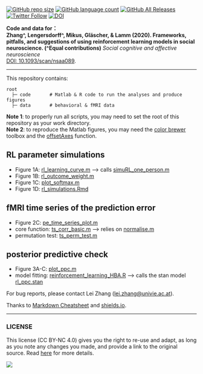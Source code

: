 [![GitHub repo size](https://img.shields.io/github/repo-size/lei-zhang/socialRL?color=brightgreen&logo=github&style=plastic)](https://github.com/lei-zhang/socialRL)
[![GitHub language count](https://img.shields.io/github/languages/count/lei-zhang/socialRL?color=brightgreen&logo=github&style=plastic)](https://github.com/lei-zhang/socialRL)
[![GitHub All Releases](https://img.shields.io/github/downloads/lei-zhang/socialRL/total?color=informational&logo=github&style=plastic)](https://github.com/lei-zhang/socialRL)
[![Twitter Follow](https://img.shields.io/twitter/follow/lei_zhang_lz?color=%231DA1F2&label=%40lei_zhang_lz&logo=twitter&logoColor=%231DA1F2&style=plastic)](https://twitter.com/lei_zhang_lz)
[![DOI](https://img.shields.io/badge/DOI-10.1093%2Fscan%2Fnsaa089-informational&style=plastic)](http://dx.doi.org/10.1093/scan/nsaa089)



**Code and data for： <br />
Zhang^, Lengersdorff^, Mikus, Gläscher, & Lamm (2020). Frameworks, pitfalls, and suggestions of using reinforcement learning models in social neuroscience. (^Equal contributions)** *Social cognitive and affective neuroscience* <br />
[DOI: 10.1093/scan/nsaa089](https://doi.org/10.1093/scan/nsaa089).

___

This repository contains:
```
root
  ├─ code       # Matlab & R code to run the analyses and produce figures
  ├─ data       # behavioral & fMRI data
```

**Note 1**: to properly run all scripts, you may need to set the root of this repository as your work directory. <br />
**Note 2**: to reproduce the Matlab figures, you may need the [color brewer](https://www.mathworks.com/matlabcentral/fileexchange/34087-cbrewer-colorbrewer-schemes-for-matlab) toolbox and the [offsetAxes](https://github.com/anne-urai/Tools/blob/master/plotting/offsetAxes.m) function. 

## RL parameter simulations
* Figure 1A: [rl_learning_curve.m](code/rl_learning_curve.m) --> calls [simuRL_one_person.m](code/simuRL_one_person.m)
* Figure 1B: [rl_outcome_weight.m](code/rl_outcome_weight.m)
* Figure 1C: [plot_softmax.m](code/plot_softmax.m)
* Figure 1D: [rl_simulations.Rmd](code/rl_simulations.Rmd)

## fMRI time series of the prediction error
* Figure 2C: [pe_time_series_plot.m](code/pe_time_series_plot.m)
* core function: [ts_corr_basic.m](code/ts_corr_basic.m) --> relies on [normalise.m](code/normalise.m)
* permutation test: [ts_perm_test.m](code/ts_perm_test.m)

## posterior predictive check
* Figure 3A-C: [plot_ppc.m](code/plot_ppc.m)
* model fitting: [reinforcement_learning_HBA.R](code/reinforcement_learning_HBA.R) --> calls the stan model [rl_ppc.stan](code/rl_ppc.stan)


For bug reports, please contact Lei Zhang ([lei.zhang@univie.ac.at](mailto:lei.zhang@univie.ac.at)).

Thanks to [Markdown Cheatsheet](https://github.com/adam-p/markdown-here/wiki/Markdown-Cheatsheet) and [shields.io](https://shields.io/).

___

### LICENSE

This license (CC BY-NC 4.0) gives you the right to re-use and adapt, as long as you note any changes you made, and provide a link to the original source. Read [here](https://creativecommons.org/licenses/by-nc/4.0/) for more details. 

![](https://upload.wikimedia.org/wikipedia/commons/9/99/Cc-by-nc_icon.svg)
